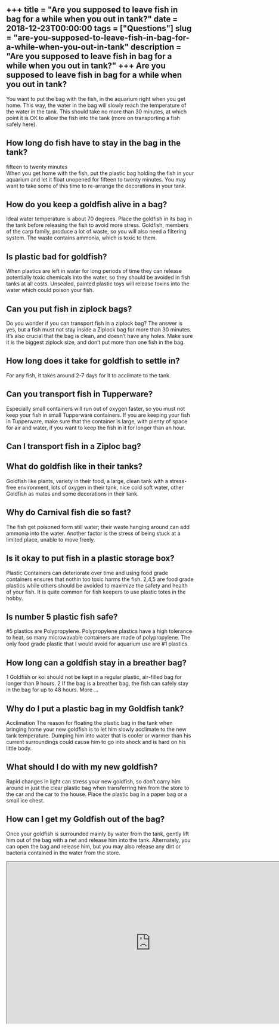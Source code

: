 +++
title = "Are you supposed to leave fish in bag for a while when you out in tank?"
date = 2018-12-23T00:00:00
tags = ["Questions"]
slug = "are-you-supposed-to-leave-fish-in-bag-for-a-while-when-you-out-in-tank"
description = "Are you supposed to leave fish in bag for a while when you out in tank?"
+++
Are you supposed to leave fish in bag for a while when you out in tank?
-----------------------------------------------------------------------

You want to put the bag with the fish, in the aquarium right when you get home. This way, the water in the bag will slowly reach the temperature of the water in the tank. This should take no more than 30 minutes, at which point it is OK to allow the fish into the tank (more on transporting a fish safely here).

How long do fish have to stay in the bag in the tank?
-----------------------------------------------------

fifteen to twenty minutes  
When you get home with the fish, put the plastic bag holding the fish in your aquarium and let it float unopened for fifteen to twenty minutes. You may want to take some of this time to re-arrange the decorations in your tank.

How do you keep a goldfish alive in a bag?
------------------------------------------

Ideal water temperature is about 70 degrees. Place the goldfish in its bag in the tank before releasing the fish to avoid more stress. Goldfish, members of the carp family, produce a lot of waste, so you will also need a filtering system. The waste contains ammonia, which is toxic to them.

Is plastic bad for goldfish?
----------------------------

When plastics are left in water for long periods of time they can release potentially toxic chemicals into the water, so they should be avoided in fish tanks at all costs. Unsealed, painted plastic toys will release toxins into the water which could poison your fish.

Can you put fish in ziplock bags?
---------------------------------

Do you wonder if you can transport fish in a ziplock bag? The answer is yes, but a fish must not stay inside a Ziplock bag for more than 30 minutes. It’s also crucial that the bag is clean, and doesn’t have any holes. Make sure it is the biggest ziplock size, and don’t put more than one fish in the bag.

How long does it take for goldfish to settle in?
------------------------------------------------

For any fish, it takes around 2-7 days for it to acclimate to the tank.

Can you transport fish in Tupperware?
-------------------------------------

Especially small containers will run out of oxygen faster, so you must not keep your fish in small Tupperware containers. If you are keeping your fish in Tupperware, make sure that the container is large, with plenty of space for air and water, if you want to keep the fish in it for longer than an hour.

Can I transport fish in a Ziploc bag?
-------------------------------------

What do goldfish like in their tanks?
-------------------------------------

Goldfish like plants, variety in their food, a large, clean tank with a stress-free environment, lots of oxygen in their tank, nice cold soft water, other Goldfish as mates and some decorations in their tank.

Why do Carnival fish die so fast?
---------------------------------

The fish get poisoned form still water; their waste hanging around can add ammonia into the water. Another factor is the stress of being stuck at a limited place, unable to move freely.

Is it okay to put fish in a plastic storage box?
------------------------------------------------

Plastic Containers can deteriorate over time and using food grade containers ensures that nothin too toxic harms the fish. 2,4,5 are food grade plastics while others should be avoided to maximize the safety and health of your fish. It is quite common for fish keepers to use plastic totes in the hobby.

Is number 5 plastic fish safe?
------------------------------

\#5 plastics are Polypropylene. Polypropylene plastics have a high tolerance to heat, so many microwavable containers are made of polypropylene. The only food grade plastic that I would avoid for aquarium use are #1 plastics.

How long can a goldfish stay in a breather bag?
-----------------------------------------------

 1 Goldfish or koi should not be kept in a regular plastic, air-filled bag for longer than 9 hours. 2 If the bag is a breather bag, the fish can safely stay in the bag for up to 48 hours. More …

Why do I put a plastic bag in my Goldfish tank?
-----------------------------------------------

Acclimation The reason for floating the plastic bag in the tank when bringing home your new goldfish is to let him slowly acclimate to the new tank temperature. Dumping him into water that is cooler or warmer than his current surroundings could cause him to go into shock and is hard on his little body.

What should I do with my new goldfish?
--------------------------------------

Rapid changes in light can stress your new goldfish, so don’t carry him around in just the clear plastic bag when transferring him from the store to the car and the car to the house. Place the plastic bag in a paper bag or a small ice chest.

How can I get my Goldfish out of the bag?
-----------------------------------------

Once your goldfish is surrounded mainly by water from the tank, gently lift him out of the bag with a net and release him into the tank. Alternately, you can open the bag and release him, but you may also release any dirt or bacteria contained in the water from the store.

<iframe allow="accelerometer; autoplay; clipboard-write; encrypted-media; gyroscope; picture-in-picture" allowfullscreen="" class="__youtube_prefs__  epyt-is-override  no-lazyload" data-no-lazy="1" data-origheight="433" data-origwidth="770" data-skipgform_ajax_framebjll="" height="433" id="_ytid_38577" loading="lazy" src="https://www.youtube.com/embed/3ep7gkQZhWM?enablejsapi=1&autoplay=0&cc_load_policy=0&cc_lang_pref=&iv_load_policy=1&loop=0&modestbranding=0&rel=1&fs=1&playsinline=0&autohide=2&theme=dark&color=red&controls=1&" title="YouTube player" width="770"></iframe>